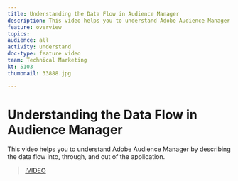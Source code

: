 ```yaml
---
title: Understanding the Data Flow in Audience Manager
description: This video helps you to understand Adobe Audience Manager by describing the data flow into, through, and out of the application.
feature: overview
topics: 
audience: all
activity: understand
doc-type: feature video
team: Technical Marketing
kt: 5103
thumbnail: 33888.jpg

---
```


# Understanding the Data Flow in Audience Manager

This video helps you to understand Adobe Audience Manager by describing the data flow into, through, and out of the application.

>[!VIDEO](https://video.tv.adobe.com/v/33888/?quality=12)
